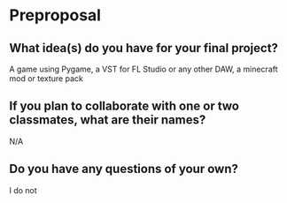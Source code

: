 # Preproposal

## What idea(s) do you have for your final project?

A game using Pygame, a VST for FL Studio or any other DAW, a minecraft mod or texture pack

## If you plan to collaborate with one or two classmates, what are their names?

N/A

## Do you have any questions of your own?

I do not
